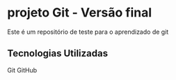 # projeto Git - Versão final 
Este é um repositório de teste para o aprendizado de git

## Tecnologias Utilizadas
Git
GitHub